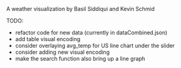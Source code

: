 A weather visualization by Basil Siddiqui and Kevin Schmid

TODO:
- refactor code for new data (currently in dataCombined.json)
- add table visual encoding
- consider overlaying avg_temp for US line chart under the slider
- consider adding new visual encoding
- make the search function also bring up a line graph